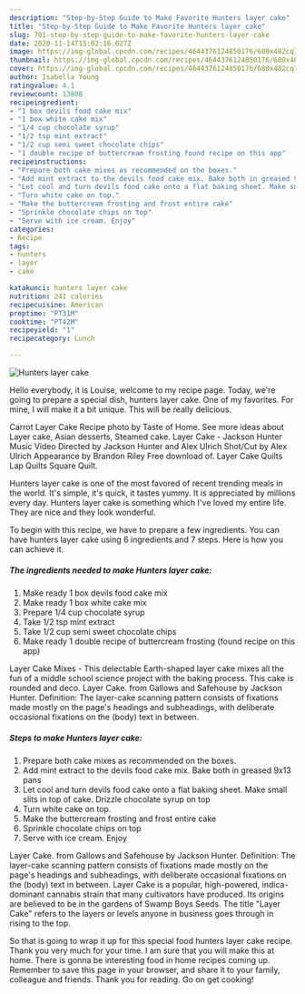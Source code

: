 ```yaml
---
description: "Step-by-Step Guide to Make Favorite Hunters layer cake"
title: "Step-by-Step Guide to Make Favorite Hunters layer cake"
slug: 781-step-by-step-guide-to-make-favorite-hunters-layer-cake
date: 2020-11-14T15:02:16.027Z
image: https://img-global.cpcdn.com/recipes/4644376124850176/680x482cq70/hunters-layer-cake-recipe-main-photo.jpg
thumbnail: https://img-global.cpcdn.com/recipes/4644376124850176/680x482cq70/hunters-layer-cake-recipe-main-photo.jpg
cover: https://img-global.cpcdn.com/recipes/4644376124850176/680x482cq70/hunters-layer-cake-recipe-main-photo.jpg
author: Isabella Young
ratingvalue: 4.1
reviewcount: 13808
recipeingredient:
- "1 box devils food cake mix"
- "1 box white cake mix"
- "1/4 cup chocolate syrup"
- "1/2 tsp mint extract"
- "1/2 cup semi sweet chocolate chips"
- "1 double recipe of buttercream frosting found recipe on this app"
recipeinstructions:
- "Prepare both cake mixes as recommended on the boxes."
- "Add mint extract to the devils food cake mix. Bake both in greased 9x13 pans"
- "Let cool and turn devils food cake onto a flat baking sheet. Make small slits in top of cake. Drizzle chocolate syrup on top"
- "Turn white cake on top."
- "Make the buttercream frosting and frost entire cake"
- "Sprinkle chocolate chips on top"
- "Serve with ice cream. Enjoy"
categories:
- Recipe
tags:
- hunters
- layer
- cake

katakunci: hunters layer cake 
nutrition: 241 calories
recipecuisine: American
preptime: "PT31M"
cooktime: "PT42M"
recipeyield: "1"
recipecategory: Lunch

---
```



![Hunters layer cake](https://img-global.cpcdn.com/recipes/4644376124850176/680x482cq70/hunters-layer-cake-recipe-main-photo.jpg)

Hello everybody, it is Louise, welcome to my recipe page. Today, we're going to prepare a special dish, hunters layer cake. One of my favorites. For mine, I will make it a bit unique. This will be really delicious.

Carrot Layer Cake Recipe photo by Taste of Home. See more ideas about Layer cake, Asian desserts, Steamed cake. Layer Cake - Jackson Hunter Music Video Directed by Jackson Hunter and Alex Ulrich Shot/Cut by Alex Ulrich Appearance by Brandon Riley Free download of. Layer Cake Quilts Lap Quilts Square Quilt.

Hunters layer cake is one of the most favored of recent trending meals in the world. It's simple, it's quick, it tastes yummy. It is appreciated by millions every day. Hunters layer cake is something which I've loved my entire life. They are nice and they look wonderful.


To begin with this recipe, we have to prepare a few ingredients. You can have hunters layer cake using 6 ingredients and 7 steps. Here is how you can achieve it.

<!--inarticleads1-->

##### The ingredients needed to make Hunters layer cake:

1. Make ready 1 box devils food cake mix
1. Make ready 1 box white cake mix
1. Prepare 1/4 cup chocolate syrup
1. Take 1/2 tsp mint extract
1. Take 1/2 cup semi sweet chocolate chips
1. Make ready 1 double recipe of buttercream frosting (found recipe on this app)


Layer Cake Mixes - This delectable Earth-shaped layer cake mixes all the fun of a middle school science project with the baking process. This cake is rounded and deco. Layer Cake. from Gallows and Safehouse by Jackson Hunter. Definition: The layer-cake scanning pattern consists of fixations made mostly on the page&#39;s headings and subheadings, with deliberate occasional fixations on the (body) text in between. 

<!--inarticleads2-->

##### Steps to make Hunters layer cake:

1. Prepare both cake mixes as recommended on the boxes.
1. Add mint extract to the devils food cake mix. Bake both in greased 9x13 pans
1. Let cool and turn devils food cake onto a flat baking sheet. Make small slits in top of cake. Drizzle chocolate syrup on top
1. Turn white cake on top.
1. Make the buttercream frosting and frost entire cake
1. Sprinkle chocolate chips on top
1. Serve with ice cream. Enjoy


Layer Cake. from Gallows and Safehouse by Jackson Hunter. Definition: The layer-cake scanning pattern consists of fixations made mostly on the page&#39;s headings and subheadings, with deliberate occasional fixations on the (body) text in between. Layer Cake is a popular, high-powered, indica-dominant cannabis strain that many cultivators have produced. Its origins are believed to be in the gardens of Swamp Boys Seeds. The title &#34;Layer Cake&#34; refers to the layers or levels anyone in business goes through in rising to the top. 

So that is going to wrap it up for this special food hunters layer cake recipe. Thank you very much for your time. I am sure that you will make this at home. There is gonna be interesting food in home recipes coming up. Remember to save this page in your browser, and share it to your family, colleague and friends. Thank you for reading. Go on get cooking!
